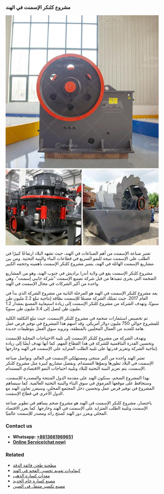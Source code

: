 <h3>مشروع كلنكر الإسمنت في الهند</h3><img src='1701853410.jpg' alt=''><p>تعتبر صناعة الإسمنت من أهم الصناعات في الهند، حيث تشهد البلاد ارتفاعًا كبيرًا في الطلب على الإسمنت نتيجة للنمو السريع في قطاعات البناء والبنية التحتية. ومن بين مشاريع الإسمنت الهائلة في الهند، يتميز مشروع كلنكر الإسمنت بأهميته وحجمه الكبير.</p><p>مشروع كلنكر الإسمنت يقع في ولاية أندرا براديش في جنوب الهند، وهو من المشاريع الضخمة التي يجري تنفيذها من قبل شركة تصنيع الإسمنت "شركة جايبي إسمنت"، وهي واحدة من أكبر الشركات في مجال الإسمنت في الهند.</p><p>يعد مشروع كلنكر الإسمنت في الهند هو المرحلة الثانية من مشروع الشركة الذي بدأ في العام 2017. حيث تمتلك الشركة مصنعًا للإسمنت بطاقة إنتاجية تبلغ 2.2 مليون طن سنويًا، وتهدف الشركة من مشروع كلنكر الإسمنت إلى زيادة استيعابية المصنع بمقدار 1.2 مليون طن لتصل إلى 3.4 مليون طن سنويًا.</p><p>تم تخصيص استثمارات ضخمة في مشروع كلنكر الإسمنت، حيث تبلغ التكلفة الكلية للمشروع حوالي 750 مليون دولار أمريكي. وقد أسهم هذا المشروع في توفير فرص عمل هامة للعديد من العمال المحليين بالمنطقة، وتزويد سوق العمل بتوظيفات جديدة.</p><p>وتهدف الشركة من مشروع كلنكر الإسمنت إلى تلبية الاحتياجات المحلية للإسمنت وتحسين القدرة التنافسية للشركة في هذا القطاع المهم. كما أنها تهدف أيضًا إلى زيادة إنتاجية الشركة وتعزيز قدرتها على تلبية الطلب المتزايد على الإسمنت في الهند وخارجها.</p><p>تعتبر الهند واحدة من أكبر منتجي ومستهلكي الإسمنت في العالم، وتواصل صناعة الإسمنت في البلاد تطورها ونموّها المستدام. وبفضل مشاريع كبيرة مثل مشروع كلنكر الإسمنت، يتم تعزيز البنية التحتية للبلاد وتلبية احتياجات النمو الاقتصادي المستدام.</p><p>بهذا المشروع الضخم، ستكون الهند على مقدمة الدول المنتجة والمصدرة للإسمنت، وستحافظ على موقعها المرموق في سوق البناء والبنية التحتية العالمية. كما سيساهم المشروع في توفير فرص عمل وتحسين دخل المجتمع المحلي، وسيعزز تعاون الهند مع الدول الأخرى في قطاع الإسمنت.</p><p>باختصار، مشروع كلنكر الإسمنت في الهند هو مشروع ضخم يساهم في تطوير صناعة الإسمنت وتلبية الطلب المتزايد على الإسمنت في الهند وخارجها. كما يعزز الاقتصاد المحلي ويعزز دور الهند كمنتج رائد ومصدر للإسمنت عالميًا.</p><h3>Contact us</h3><ul><li><strong>Whatsapp:&nbsp;<a href="https://wa.me/8613661969651">+8613661969651</a></strong></li><li><a href="https://swt.shibang-china.com/?git&amp;zhl&amp;مشروع كلنكر الإسمنت في الهند"><strong>Online Service(chat now)</strong></a></li></ul><h3>Related</h3><ul><li><a href='مطحنة طحن فائقة الدقة.md'>مطحنة طحن فائقة الدقة</a></li><li><a href='كيماويات تعويم تحسين الفحم في الهند.md'>كيماويات تعويم تحسين الفحم في الهند</a></li><li><a href='معدات كسارة الذهب.md'>معدات كسارة الذهب</a></li><li><a href='مصنع كسارة خام الحديد.md'>مصنع كسارة خام الحديد</a></li><li><a href='مصنع تكسير متنقل في الصين.md'>مصنع تكسير متنقل في الصين</a></li></ul>
